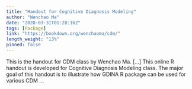 ```yaml
---
title: "Handout for Cognitive Diagnosis Modeling"
author: "Wenchao Ma"
date: "2020-03-31T01:28:16Z"
tags: [Package]
link: "https://bookdown.org/wenchaoma/cdm/"
length_weight: "13%"
pinned: false
---
```


This is the handout for CDM class by Wenchao Ma. [...] This online R handout is developed for Cognitive Diagnosis Modeling class. The major goal of this handout is to illustrate how GDINA R package can be used for various CDM ...
